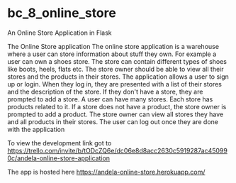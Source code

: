 # bc_8_online_store
An Online Store Application in Flask



The Online Store application The online store application is a warehouse where a user can store information about stuff they own. For example a user can own a shoes store. The store can contain different types of shoes like boots, heels, flats etc. The store owner should be able to view all their stores and the products in their stores. The application allows a user to sign up or login. When they log in, they are presented with a list of their stores and the description of the store. If they don't have a store, they are prompted to add a store. A user can have many stores. Each store has products related to it. If a store does not have a product, the store owner is prompted to add a product. The store owner can view all stores they have and all products in their stores. The user can log out once they are done with the application




To view the development link got to
https://trello.com/invite/b/tODcZQ6e/dc06e8d8acc2630c5919287ac450990c/andela-online-store-application

The app is hosted here https://andela-online-store.herokuapp.com/
